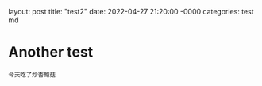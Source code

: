 layout: post
title: "test2"
date: 2022-04-27 21:20:00 -0000
categories: test md
# Another test
`今天吃了炒杏鲍菇`
